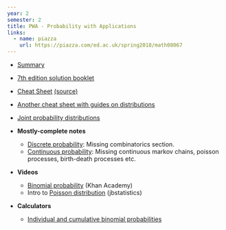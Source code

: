 ```yaml
---
year: 2
semester: 2
title: PWA - Probability with Applications
links:
  - name: piazza
    url: https://piazza.com/ed.ac.uk/spring2018/math08067
---
```


- [Summary](https://github.com/compsoc-edinburgh/bi-pwa)
- [7th edition solution booklet](http://seaver-faculty.pepperdine.edu/dstrong/17F.350/Solutions.pdf)
- [Cheat Sheet](/resources/math-pwa/PwA_Cheat_Sheet.pdf) [(source)](/resources/math-pwa/pwa_cheat_sheet.tex)
- [Another cheat sheet with guides on distributions](/resources/math-pwa/probscheatsheet.pdf)
- [Joint probability distributions](http://homepage.stat.uiowa.edu/~rdecook/stat2020/notes/ch5_pt1.pdf)

- **Mostly-complete notes**
  - [Discrete probability](https://github.com/eonu/pwa/blob/master/discrete/Discrete%20probability.pdf): Missing combinatorics section.
  - [Continuous probability](https://github.com/eonu/pwa/blob/master/continuous/Continuous%20probability.pdf): Missing continuous markov chains, poisson processes, birth-death processes etc.
  
- **Videos**
  - [Binomial probability](https://www.khanacademy.org/math/probability/binomial-probability-a2) (Khan Academy)
  - Intro to [Poisson distribution](https://youtu.be/jmqZG6roVqU) (jbstatistics)
  
  
- **Calculators**
  - [Individual and cumulative binomial probabilities](http://stattrek.com/online-calculator/binomial.aspx)
